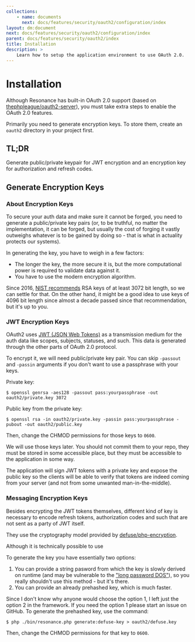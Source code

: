 ```yaml
---
collections: 
    - name: documents
      next: docs/features/security/oauth2/configuration/index
layout: dm:document
next: docs/features/security/oauth2/configuration/index
parent: docs/features/security/oauth2/index
title: Installation
description: >
    Learn how to setup the application environment to use OAuth 2.0.
---
```


# Installation

Although Resonance has built-in OAuth 2.0 support (based on 
[thephpleague/oauth2-server](https://github.com/thephpleague/oauth2-server)), 
you must take extra steps to enable the OAuth 2.0 features.

Primarily you need to generate encryption keys. To store them, create an 
`oauth2` directory in your project first.

## TL;DR

Generate public/private keypair for JWT encryption and an encryption key for
authorization and refresh codes.

## Generate Encryption Keys

### About Encryption Keys

To secure your auth data and make sure it cannot be forged, you need to 
generate a public/private key pairs (or, to be truthful, no matter the 
implementation, it can be forged, but usually the cost of forging it 
vastly outweighs whatever is to be gained by doing so - that is what in 
actuality protects our systems). 

In generating the key, you have to weigh in a few factors:
- The longer the key, the more secure it is, but the more computational power is
    required to validate data against it.
- You have to use the modern encryption algorithm.

Since 2016, 
[NIST recommends](https://cryptome.org/2016/01/CNSA-Suite-and-Quantum-Computing-FAQ.pdf) 
RSA keys of at least 3072 bit length, so we can settle for that. On the 
other hand, it might be a good idea to use keys of 4096 bit length since almost a
decade passed since that recommendation, but it's up to you.

### JWT Encryption Keys

OAuth2 uses [JWT (JSON Web Tokens)](https://datatracker.ietf.org/doc/html/rfc7519) 
as a transmission medium for the auth data like scopes, subjects, statuses, and 
such. This data is generated through the other parts of OAuth 2.0 protocol.

To encrypt it, we will need public/private key pair. You can skip `-passout` 
and `-passin` arguments if you don't want to use a passphrase with your keys.

Private key:

```shell
$ openssl genrsa -aes128 -passout pass:yourpassphrase -out oauth2/private.key 3072
```

Public key from the private key:

```shell
$ openssl rsa -in oauth2/private.key -passin pass:yourpassphrase -pubout -out oauth2/public.key
```

Then, change the CHMOD permissions for those keys to `0600`.

We will use those keys later. You should not commit them to your repo, they 
must be stored in some accessible place, but they must be accessible to the
application in some way.

The application will sign JWT tokens with a private key and expose the public 
key so the clients will be able to verify that tokens are indeed coming from 
your server (and not from some unwanted man-in-the-middle).

### Messaging Encryption Keys

Besides encrypting the JWT tokens themselves, different kind of key is 
necessary to encode refresh tokens, authorization codes and such that are not
sent as a party of JWT itself.

They use the cryptography model provided by 
[defuse/php-encryption](https://github.com/defuse/php-encryption/blob/master/docs/CryptoDetails.md).

Although it is technically possible to use 

To generate the key you have essentially two options:
1. You can provide a string pasword from which the key is slowly derived on 
    runtime (and may be vulnerable to the 
    ["long password DOS"](https://github.com/defuse/php-encryption/issues/230)),
    so you really shouldn't use this method - but it's there.
2. You can provide an already prehashed key, which is much faster.

Since I don't know why anyone would choose the option 1, I left just the option
2 in the framework. If you need the option 1 please start an issue on GitHub. 
To generate the prehashed key, use the command:

```shell
$ php ./bin/resonance.php generate:defuse-key > oauth2/defuse.key
```

Then, change the CHMOD permissions for that key to `0600`.
